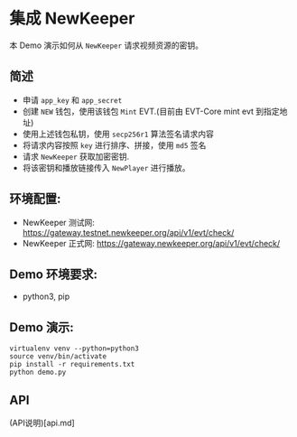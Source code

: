 # 集成 NewKeeper

本 Demo 演示如何从 `NewKeeper` 请求视频资源的密钥。

## 简述
- 申请 `app_key` 和 `app_secret`
- 创建 `NEW` 钱包，使用该钱包 `Mint` EVT.(目前由 EVT-Core mint evt 到指定地址)
- 使用上述钱包私钥，使用 `secp256r1` 算法签名请求内容
- 将请求内容按照 `key` 进行排序、拼接，使用 `md5` 签名
- 请求 `NewKeeper` 获取加密密钥.
- 将该密钥和播放链接传入 `NewPlayer` 进行播放。

## 环境配置:
- NewKeeper 测试网: https://gateway.testnet.newkeeper.org/api/v1/evt/check/
- NewKeeper 正式网: https://gateway.newkeeper.org/api/v1/evt/check/

## Demo 环境要求:
- python3, pip

## Demo 演示:

```
virtualenv venv --python=python3
source venv/bin/activate
pip install -r requirements.txt
python demo.py
```

## API 
(API说明)[api.md]
